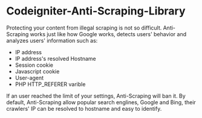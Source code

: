 # Codeigniter-Anti-Scraping-Library

Protecting your content from illegal scraping is not so difficult. Anti-Scraping works just like how Google works, detects users' behavior and analyzes users' information such as:

- IP address
- IP address's resolved Hostname
- Session cookie
- Javascript cookie
- User-agent
- PHP HTTP_REFERER varible

If an user reached the limit of your settings, Anti-Scraping will ban it. 
By default, Anti-Scraping allow popular search englines, Google and Bing, their crawlers' IP can be resolved to hostname and easy to identify.
